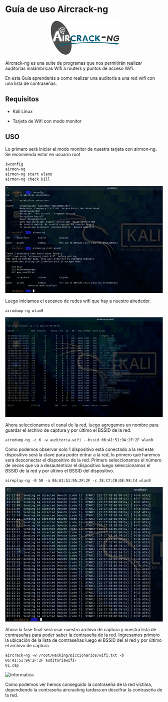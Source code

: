 # Guía de uso Aircrack-ng

<p align="center">
<img src="./Img/logo.jpg">
</p>

Aircrack-ng es una suite de programas que nos permitirán realizar auditorías inalámbricas Wifi a routers y puntos de acceso Wifi. 

En esta Guía aprenderás a como realizar una auditoría a una red wifi con una lista de
contraseñas.
## Requisitos

* Kali Linux

* Tarjeta de Wifi con modo monitor

## USO
Lo primero será iniciar el modo monitor de nuestra tarjeta con airmon-ng. Se recomienda estar en usuario
root

```
iwconfig 
airmon-ng 
airmon-ng start wlan0 
airmon-ng check kill
```

![Informatica](Img/iwconfig.jpg)

Luego iniciamos el escaneo de redes wifi que hay a nuestro alrededor.

```
airodump-ng wlan0
```

![Informatica](Img/scan.jpg)

Ahora seleccionamos el canal de la red, luego agregamos un nombre para guardar el archivo de captura y por
último el BSSID de la red.

```
airodump-ng -c 6 -w auditoria-wifi --bssid 06:A1:51:9A:2F:2F wlan0
```

Como podemos observar solo 1 dispositivo está conectado a la red este dispositivo será la clave para poder
entrar a la red, lo primero que haremos será desconectar el dispositivo de la red. Primero seleccionamos el
número de veces que va a desautenticar el dispositivo luego seleccionamos el BSSID de la red y por último el
BSSID del dispositivo.

```
aireplay-ng -0 50 -a 06:A1:51:9A:2F:2F -c 2E:C7:CB:0E:98:C4 wlan0
```

![Informatica](Img/desconectar.jpg)

Ahora la fase final será usar nuestro archivo de captura y nuestra lista de contraseñas para poder saber la
contraseña de la red. Ingresamos primero la ubicación de la lista de contraseñas luego el BSSID del al red y
por último el archivo de captura.

```
aircrack-ng -w /root/Hacking/Diccionarios/wifi.txt -b 06:A1:51:9A:2F:2F auditoriawifi-
01.cap
```

![Informatica](Img/contraseña.jpg)

Como podemos ver hemos conseguido la contraseña de la red víctima, dependiendo la contraseña aircrackng
tardara en descifrar la contraseña de la red.